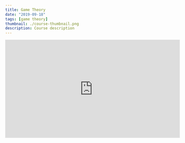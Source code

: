 ```yaml
---
title: Game Theory
date: "2019-09-18"
tags: [game theory]
thumbnail: ./course-thumbnail.png
description: Course description
---
```


<iframe width="560" height="315" src="https://www.youtube.com/embed/dQw4w9WgXcQ" frameborder="0" allow="accelerometer; autoplay; clipboard-write; encrypted-media; gyroscope; picture-in-picture" allowfullscreen></iframe>